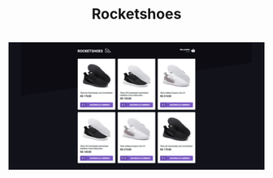 <h1 style="text-align: center; font-weight: bold;">Rocketshoes</h1>

<h1 align="center">
    <img alt="rocketshoes" title="rocketshoes" src="cover.png" />
</h1>


